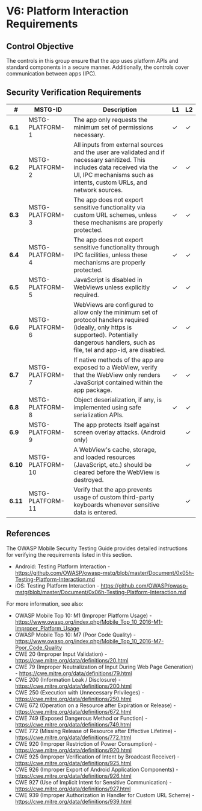 # V6: Platform Interaction Requirements

## Control Objective

The controls in this group ensure that the app uses platform APIs and standard components in a secure manner. Additionally, the controls cover communication between apps (IPC).

## Security Verification Requirements

| # | MSTG-ID | Description | L1 | L2 |
| -- | -------- | ---------------------- | - | - |
| **6.1** | MSTG-PLATFORM-1 | The app only requests the minimum set of permissions necessary. | ✓ | ✓ |
| **6.2** | MSTG-PLATFORM-2 | All inputs from external sources and the user are validated and if necessary sanitized. This includes data received via the UI, IPC mechanisms such as intents, custom URLs, and network sources.| ✓ | ✓ |
| **6.3** | MSTG-PLATFORM-3 | The app does not export sensitive functionality via custom URL schemes, unless these mechanisms are properly protected. | ✓ | ✓ |
| **6.4** | MSTG-PLATFORM-4 | The app does not export sensitive functionality through IPC facilities, unless these mechanisms are properly protected. | ✓ | ✓ |
| **6.5** | MSTG-PLATFORM-5 | JavaScript is disabled in WebViews unless explicitly required. | ✓ | ✓ |
| **6.6** | MSTG-PLATFORM-6 | WebViews are configured to allow only the minimum set of protocol handlers required (ideally, only https is supported). Potentially dangerous handlers, such as file, tel and app-id, are disabled. | ✓ | ✓ |
| **6.7** | MSTG-PLATFORM-7 | If native methods of the app are exposed to a WebView, verify that the WebView only renders JavaScript contained within the app package. | ✓ | ✓ |
| **6.8** | MSTG-PLATFORM-8 | Object deserialization, if any, is implemented using safe serialization APIs. | ✓ | ✓ |
| **6.9** | MSTG-PLATFORM-9 | The app protects itself against screen overlay attacks. (Android only) |  | ✓ |
| **6.10** | MSTG-PLATFORM-10 | A WebView's cache, storage, and loaded resources (JavaScript, etc.) should be cleared before the WebView is destroyed. |  | ✓ |
| **6.11** | MSTG-PLATFORM-11 | Verify that the app prevents usage of custom third-party keyboards whenever sensitive data is entered. | | ✓ |
<div style="page-break-after: always;">
</div>

## References

The OWASP Mobile Security Testing Guide provides detailed instructions for verifying the requirements listed in this section.

- Android: Testing Platform Interaction - <https://github.com/OWASP/owasp-mstg/blob/master/Document/0x05h-Testing-Platform-Interaction.md>
- iOS: Testing Platform Interaction - <https://github.com/OWASP/owasp-mstg/blob/master/Document/0x06h-Testing-Platform-Interaction.md>

For more information, see also:

- OWASP Mobile Top 10: M1 (Improper Platform Usage) - <https://www.owasp.org/index.php/Mobile_Top_10_2016-M1-Improper_Platform_Usage>
- OWASP Mobile Top 10: M7 (Poor Code Quality) - <https://www.owasp.org/index.php/Mobile_Top_10_2016-M7-Poor_Code_Quality>
- CWE 20 (Improper Input Validation) - <https://cwe.mitre.org/data/definitions/20.html>
- CWE 79 (Improper Neutralization of Input During Web Page Generation) - <https://cwe.mitre.org/data/definitions/79.html>
- CWE 200 (Information Leak / Disclosure) - <https://cwe.mitre.org/data/definitions/200.html>
- CWE 250 (Execution with Unnecessary Privileges) - <https://cwe.mitre.org/data/definitions/250.html>
- CWE 672 (Operation on a Resource after Expiration or Release) - <https://cwe.mitre.org/data/definitions/672.html>
- CWE 749 (Exposed Dangerous Method or Function) - <https://cwe.mitre.org/data/definitions/749.html>
- CWE 772 (Missing Release of Resource after Effective Lifetime) - <https://cwe.mitre.org/data/definitions/772.html>
- CWE 920 (Improper Restriction of Power Consumption) - <https://cwe.mitre.org/data/definitions/920.html>
- CWE 925 (Improper Verification of Intent by Broadcast Receiver) - <https://cwe.mitre.org/data/definitions/925.html>
- CWE 926 (Improper Export of Android Application Components) - <https://cwe.mitre.org/data/definitions/926.html>
- CWE 927 (Use of Implicit Intent for Sensitive Communication) - <https://cwe.mitre.org/data/definitions/927.html>
- CWE 939 (Improper Authorization in Handler for Custom URL Scheme) - <https://cwe.mitre.org/data/definitions/939.html>
